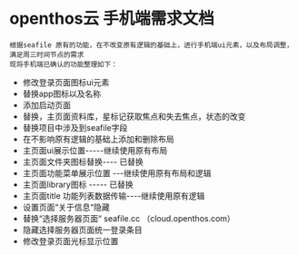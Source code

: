 # openthos云 手机端需求文档
    根据seafile 原有的功能，在不改变原有逻辑的基础上，进行手机端ui元素，以及布局调整，满足周三时间节点的需求
    现将手机端已确认的功能整理如下：
    
  - 修改登录页面图标ui元素
  - 替换app图标以及名称
  - 添加启动页面
  - 替换，主页面资料库，星标记获取焦点和失去焦点，状态的改变
  - 替换项目中涉及到seafile字段
  - 在不影响原有逻辑的基础上添加和删除布局
  - 主页面ui展示位置-----继续使用原有布局
  - 主页面文件夹图标替换---- 已替换
  - 主页面功能菜单展示位置  ---继续使用原有布局和逻辑
  - 主页面library图标 -----   已替换
  - 主页面title 功能列表数据传输----继续使用原有逻辑
  - 设置页面“关于信息“隐藏
  - 替换“选择服务器页面“ seafile.cc （cloud.openthos.com）
  - 隐藏选择服务器页面统一登录条目
  - 修改登录页面光标显示位置
